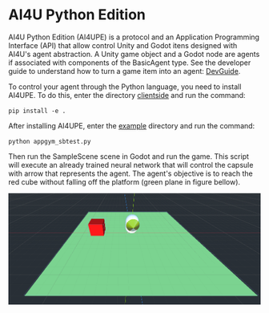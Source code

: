 # AI4U Python Edition

AI4U Python Edition (AI4UPE) is a protocol and an Application Programming Interface (API) that allow control Unity and Godot itens designed with AI4U's agent abstraction. A Unity game object and a Godot node are agents if associated with components of the BasicAgent type. See the developer guide to understand how to turn a game item into an agent: [DevGuide](doc/).

To control your agent through the Python language, you need to install AI4UPE. To do this, enter the directory [clientside](/clientside/ai4u) and run the command:

    pip install -e .

After installing AI4UPE, enter the [example](/examples/clientsidenewapi/scene_samplescene) directory and run the command:

    python appgym_sbtest.py

Then run the SampleScene scene in Godot and run the game. This script will execute an already trained neural network that will control the capsule with arrow that represents the agent. The agent's objective is to reach the red cube without falling off the platform (green plane in figure bellow).

![IMAGEM](/clientside/doc/img/ai4uge_samplescene.png)
